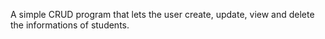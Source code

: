 A simple CRUD program that lets the user create, update, view and delete the informations of students. 
